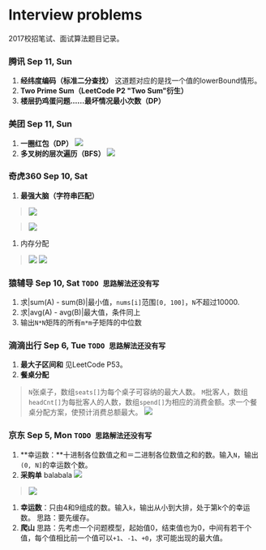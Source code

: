 # Interview problems 

2017校招笔试、面试算法题目记录。


### 腾讯 Sep 11, Sun
1. **经纬度编码（标准二分查找）**
这道题对应的是找一个值的lowerBound情形。
1. **Two Prime Sum（LeetCode P2 "Two Sum"衍生）**
1. **楼层扔鸡蛋问题……最坏情况最小次数（DP）**

### 美团 Sep 11, Sun
1. **一圈红包（DP）**
![](http://ww1.sinaimg.cn/mw690/6b9392ddgw1f7pplntpbxj20pg0blaev.jpg)
1. **多叉树的层次遍历（BFS）**
![](http://ww4.sinaimg.cn/mw690/6b9392ddgw1f7ppl0xm6mj20l309rabs.jpg)


### 奇虎360 Sep 10, Sat
1. **最强大脑（字符串匹配）**
> ![](http://ww1.sinaimg.cn/mw690/6b9392ddgw1f7pp73pnx4j20eb0g2tcs.jpg)

> ![](http://ww1.sinaimg.cn/mw690/6b9392ddgw1f7pp9ql4yxj20e60dddiw.jpg)


1. 内存分配
> ![](http://ww4.sinaimg.cn/mw690/6b9392ddgw1f7ppcr6mxfj20dt0bsmzi.jpg)
![](http://ww2.sinaimg.cn/mw690/6b9392ddgw1f7ppd9qnxzj20d408kabh.jpg)


### 猿辅导 Sep 10, Sat  `TODO 思路解法还没有写`
1. 求|sum(A) - sum(B)|最小值，`nums[i]`范围`[0, 100]`，`N`不超过10000.
2. 求|avg(A) - avg(B)|最大值，条件同上
3. 输出`N*N`矩阵的所有`m*m`子矩阵的中位数

### 滴滴出行 Sep 6, Tue  `TODO 思路解法还没有写`
1. **最大子区间和**
见LeetCode P53。
1. **餐桌分配**
> `N`张桌子，数组`seats[]`为每个桌子可容纳的最大人数。
`M`批客人，数组`headCnt[]`为每批客人的人数，数组`spend[]`为相应的消费金额。求一个餐桌分配方案，使预计消费总额最大。
![](http://ww1.sinaimg.cn/large/6b9392ddgw1f7ox06s2ulj20bb0b1q3w.jpg)


### 京东 Sep 5, Mon  `TODO 思路解法还没有写`
1. **幸运数：**十进制各位数值之和＝二进制各位数值之和的数。输入`N`，输出`(0, N]`的幸运数个数。
1. **采购单**
balabala
![](http://ww2.sinaimg.cn/mw690/6b9392ddgw1f7oxg074yqj20kk0idwni.jpg)

> ![](http://ww3.sinaimg.cn/large/6b9392ddgw1f7oxdk8ot2j21kw166wrn.jpg)
1. **幸运数**：只由4和9组成的数。输入`k`，输出从小到大排，处于第k个的幸运数。
思路：要先缓存。
1. **爬山**
思路：先考虑一个问题模型，起始值0，结束值也为0，中间有若干个值，每个值相比前一个值可以`+1`、`-1`、`+0`，求可能出现的最大值。